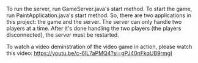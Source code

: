 To run the server, run GameServer.java's start method. To start the game, run PaintApplication.java's start method. So, there are two applications in this project: the game and the server. The server can only handle two players at a time. After it's done handling the two players (the players disconnected), the server must be restarted.

To watch a video deminstration of the video game in action, please watch this video: https://youtu.be/c-6lL7aPMQ4?si=gPJ40nFkqUB9rmgI
